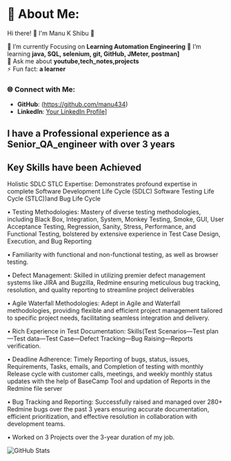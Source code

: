 # 💫 About Me:
Hi there! 👋 I'm Manu K Shibu 🌟

🔭 I’m currently Focusing on ****Learning Automation Engineering****
🌱 I’m learning **java, SQL, selenium, git, GitHub, JMeter, postman]**  
💬 Ask me about **youtube,tech_notes,projects**  
⚡ Fun fact: **a learner**

### 🌐 Connect with Me:
- **GitHub**: (https://github.com/manu434)
- **LinkedIn**: [Your LinkedIn Profile](https://www.linkedin.com/in/manukshibu/)]

## I have a Professional experience as a Senior_QA_engineer with over 3 years
## Key Skills have been Achieved

 Holistic SDLC STLC Expertise: Demonstrates profound expertise in complete Software Development Life
Cycle (SDLC) Software Testing Life Cycle (STLC))and Bug Life Cycle

• Testing Methodologies: Mastery of diverse testing methodologies, including Black Box, Integration, System, Monkey Testing, Smoke, GUI, User Acceptance Testing, Regression, Sanity, Stress, Performance, and Functional Testing, bolstered by extensive experience in Test Case Design, Execution, and Bug Reporting

• Familiarity with functional and non-functional testing, as well as browser testing.

• Defect Management: Skilled in utilizing premier defect management systems like JIRA and Bugzilla, Redmine ensuring meticulous bug tracking, resolution, and quality reporting to streamline project deliverables

• Agile Waterfall Methodologies: Adept in Agile and Waterfall methodologies, providing flexible and efficient project management tailored to specific project needs, facilitating seamless integration and delivery.

• Rich Experience in Test Documentation: Skills(Test Scenarios—Test plan—Test data—Test Case—Defect Tracking—Bug Raising—Reports verification.

• Deadline Adherence: Timely Reporting of bugs, status, issues, Requirements, Tasks, emails, and Completion of testing with monthly Release cycle with customer calls, meetings, and weekly monthly status updates with the help of BaseCamp Tool and updation of Reports in the Redmine file server

• Bug Tracking and Reporting: Successfully raised and managed over 280+ Redmine bugs over the past 3 years ensuring accurate documentation, efficient prioritization, and effective resolution in collaboration with development teams.

• Worked on 3 Projects over the 3-year duration of my job.

![GitHub Stats](https://github-readme-stats.vercel.app/api?username=manu123&show_icons=true&theme=radical)
